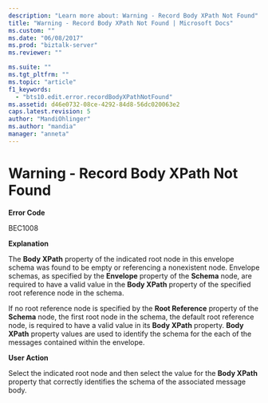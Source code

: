 ```yaml
---
description: "Learn more about: Warning - Record Body XPath Not Found"
title: "Warning - Record Body XPath Not Found | Microsoft Docs"
ms.custom: ""
ms.date: "06/08/2017"
ms.prod: "biztalk-server"
ms.reviewer: ""

ms.suite: ""
ms.tgt_pltfrm: ""
ms.topic: "article"
f1_keywords: 
  - "bts10.edit.error.recordBodyXPathNotFound"
ms.assetid: d46e0732-08ce-4292-84d8-56dc020063e2
caps.latest.revision: 5
author: "MandiOhlinger"
ms.author: "mandia"
manager: "anneta"
---
```

# Warning - Record Body XPath Not Found
**Error Code**  
  
 BEC1008  
  
 **Explanation**  
  
 The **Body XPath** property of the indicated root node in this envelope schema was found to be empty or referencing a nonexistent node. Envelope schemas, as specified by the **Envelope** property of the **Schema** node, are required to have a valid value in the **Body XPath** property of the specified root reference node in the schema.  
  
 If no root reference node is specified by the **Root Reference** property of the **Schema** node, the first root node in the schema, the default root reference node, is required to have a valid value in its **Body XPath** property. **Body XPath** property values are used to identify the schema for the each of the messages contained within the envelope.  
  
 **User Action**  
  
 Select the indicated root node and then select the value for the **Body XPath** property that correctly identifies the schema of the associated message body.
